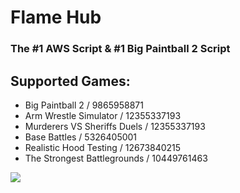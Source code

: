 # Flame Hub
### The #1 AWS Script & #1 Big Paintball 2 Script
## Supported Games:
+ Big Paintball 2 / 9865958871
+ Arm Wrestle Simulator / 12355337193
+ Murderers VS Sheriffs Duels / 12355337193
+ Base Battles / 5326405001
+ Realistic Hood Testing / 12673840215
+ The Strongest Battlegrounds / 10449761463

![](https://media.discordapp.net/attachments/1145078169871859763/1148377917060022343/image.png)
